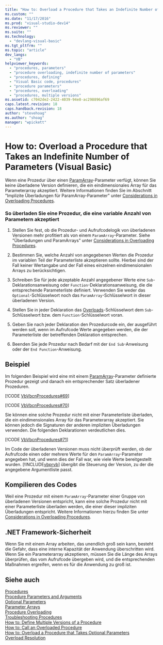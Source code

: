 ```yaml
---
title: "How to: Overload a Procedure that Takes an Indefinite Number of Parameters (Visual Basic) | Microsoft Docs"
ms.custom: ""
ms.date: "11/17/2016"
ms.prod: "visual-studio-dev14"
ms.reviewer: ""
ms.suite: ""
ms.technology: 
  - "devlang-visual-basic"
ms.tgt_pltfrm: ""
ms.topic: "article"
dev_langs: 
  - "VB"
helpviewer_keywords: 
  - "procedures, parameters"
  - "procedure overloading, indefinite number of parameters"
  - "procedures, defining"
  - "Visual Basic code, procedures"
  - "procedure parameters"
  - "procedures, overloading"
  - "procedures, multiple versions"
ms.assetid: c7042de2-2422-4039-94e8-ac298896af69
caps.latest.revision: 18
caps.handback.revision: 18
author: "stevehoag"
ms.author: "shoag"
manager: "wpickett"
---
```

# How to: Overload a Procedure that Takes an Indefinite Number of Parameters (Visual Basic)
Wenn eine Prozedur über einen [ParamArray](../../../../visual-basic/language-reference/modifiers/paramarray.md)\-Parameter verfügt, können Sie keine überladene Version definieren, die ein eindimensionales Array für das Parameterarray akzeptiert.  Weitere Informationen finden Sie im Abschnitt "Implizite Überladungen für ParamArray\-Parameter" unter [Considerations in Overloading Procedures](../../../../visual-basic/programming-guide/language-features/procedures/considerations-in-overloading-procedures.md).  
  
### So überladen Sie eine Prozedur, die eine variable Anzahl von Parametern akzeptiert  
  
1.  Stellen Sie fest, ob die Prozedur\- und Aufrufcodelogik von überladenen Versionen mehr profitiert als von einem `ParamArray`\-Parameter.  Siehe "Überladungen und ParamArrays" unter [Considerations in Overloading Procedures](../../../../visual-basic/programming-guide/language-features/procedures/considerations-in-overloading-procedures.md).  
  
2.  Bestimmen Sie, welche Anzahl von angegebenen Werten die Prozedur im variablen Teil der Parameterliste akzeptieren sollte.  Hierbei sind der Fall keiner Wertangabe und der Fall eines einzelnen eindimensionalen Arrays zu berücksichtigen.  
  
3.  Schreiben Sie für jede akzeptable Anzahl angegebener Werte eine `Sub`\-Deklarationsanweisung oder `Function`\-Deklarationsanweisung, die die entsprechende Parameterliste definiert.  Verwenden Sie weder das `Optional`\-Schlüsselwort noch das `ParamArray`\-Schlüsselwort in dieser überladenen Version.  
  
4.  Stellen Sie in jeder Deklaration das [Overloads](../../../../visual-basic/language-reference/modifiers/overloads.md)\-Schlüsselwort dem `Sub`\-Schlüsselwort bzw. dem `Function`\-Schlüsselwort voran.  
  
5.  Geben Sie nach jeder Deklaration den Prozedurcode ein, der ausgeführt werden soll, wenn im Aufrufcode Werte angegeben werden, die der Parameterliste der betreffenden Deklaration entsprechen.  
  
6.  Beenden Sie jede Prozedur nach Bedarf mit der `End Sub`\-Anweisung oder der `End Function`\-Anweisung.  
  
## Beispiel  
 Im folgenden Beispiel wird eine mit einem [ParamArray](../../../../visual-basic/language-reference/modifiers/paramarray.md)\-Parameter definierte Prozedur gezeigt und danach ein entsprechender Satz überladener Prozeduren.  
  
 [!CODE [VbVbcnProcedures#69](../CodeSnippet/VS_Snippets_VBCSharp/VbVbcnProcedures#69)]  
  
 [!CODE [VbVbcnProcedures#70](../CodeSnippet/VS_Snippets_VBCSharp/VbVbcnProcedures#70)]  
  
 Sie können eine solche Prozedur nicht mit einer Parameterliste überladen, die ein eindimensionales Array für das Parameterarray akzeptiert.  Sie können jedoch die Signaturen der anderen impliziten Überladungen verwenden.  Die folgenden Deklarationen verdeutlichen dies.  
  
 [!CODE [VbVbcnProcedures#71](../CodeSnippet/VS_Snippets_VBCSharp/VbVbcnProcedures#71)]  
  
 Im Code der überladenen Versionen muss nicht überprüft werden, ob der Aufrufcode einen oder mehrere Werte für den `ParamArray`\-Parameter angegeben hat, und wenn dies der Fall war, wie viele Werte bereitgestellt wurden.  [!INCLUDE[vbprvb](../../../../csharp/programming-guide/concepts/linq/includes/vbprvb_md.md)] übergibt die Steuerung der Version, zu der die angegebene Argumentliste passt.  
  
## Kompilieren des Codes  
 Weil eine Prozedur mit einem `ParamArray`\-Parameter einer Gruppe von überladenen Versionen entspricht, kann eine solche Prozedur nicht mit einer Parameterliste überladen werden, die einer dieser impliziten Überladungen entspricht.  Weitere Informationen hierzu finden Sie unter [Considerations in Overloading Procedures](../../../../visual-basic/programming-guide/language-features/procedures/considerations-in-overloading-procedures.md).  
  
## .NET Framework-Sicherheit  
 Wenn Sie mit einem Array arbeiten, das unendlich groß sein kann, besteht die Gefahr, dass eine interne Kapazität der Anwendung überschritten wird.  Wenn Sie ein Parameterarray akzeptieren, müssen Sie die Länge des Arrays überprüfen, das vom Aufrufcode übergeben wird, und die entsprechenden Maßnahmen ergreifen, wenn es für die Anwendung zu groß ist.  
  
## Siehe auch  
 [Procedures](../../../../visual-basic/programming-guide/language-features/procedures/index.md)   
 [Procedure Parameters and Arguments](../../../../visual-basic/programming-guide/language-features/procedures/procedure-parameters-and-arguments.md)   
 [Optional Parameters](../../../../visual-basic/programming-guide/language-features/procedures/optional-parameters.md)   
 [Parameter Arrays](../../../../visual-basic/programming-guide/language-features/procedures/parameter-arrays.md)   
 [Procedure Overloading](../../../../visual-basic/programming-guide/language-features/procedures/procedure-overloading.md)   
 [Troubleshooting Procedures](../../../../visual-basic/programming-guide/language-features/procedures/troubleshooting-procedures.md)   
 [How to: Define Multiple Versions of a Procedure](../../../../visual-basic/programming-guide/language-features/procedures/how-to-define-multiple-versions-of-a-procedure.md)   
 [How to: Call an Overloaded Procedure](../../../../visual-basic/programming-guide/language-features/procedures/how-to-call-an-overloaded-procedure.md)   
 [How to: Overload a Procedure that Takes Optional Parameters](../../../../visual-basic/programming-guide/language-features/procedures/how-to-overload-a-procedure-that-takes-optional-parameters.md)   
 [Overload Resolution](../../../../visual-basic/programming-guide/language-features/procedures/overload-resolution.md)